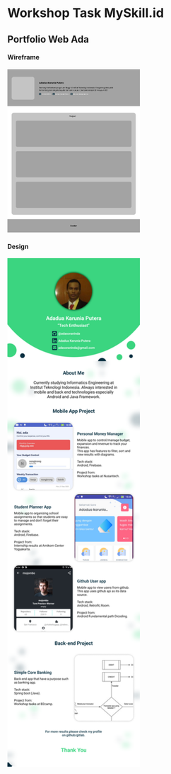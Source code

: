 # Workshop Task MySkill.id

## Portfolio Web Ada

#### Wireframe

<img src="./mockup/wireframe/portfolio-wireframe.png" width="300">

#### Design

<img src="./mockup/design/portfolio-design.png" width="300">
